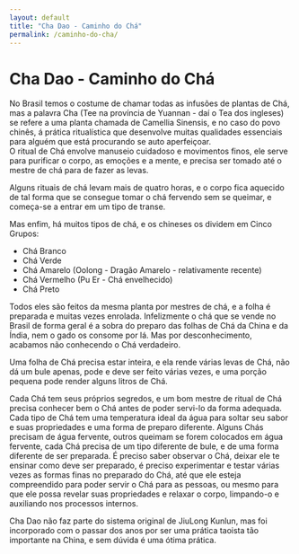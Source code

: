 ```yaml
---
layout: default
title: "Cha Dao - Caminho do Chá"
permalink: /caminho-do-cha/
---
```


# Cha Dao -  Caminho do Chá
 
No Brasil temos o costume de chamar todas as infusões de plantas de Chá, mas a palavra Cha (Tee na província de Yuannan - daí o Tea dos ingleses) se refere a uma planta chamada de Camellia Sinensis, e no caso do povo chinês, á prática ritualística que desenvolve muitas qualidades essenciais para alguém que está procurando se auto aperfeiçoar.  
O ritual de Chá envolve manuseio cuidadoso e movimentos finos, ele serve para purificar o corpo, as emoções e a mente, e precisa ser tomado até o mestre de chá para de fazer as levas.  

 
Alguns rituais de chá levam mais de quatro horas, e o corpo fica aquecido de tal forma que se consegue tomar o chá fervendo sem se queimar, e começa-se a entrar em um tipo de transe.  

 
Mas enfim, há muitos tipos de chá, e os chineses os dividem em Cinco Grupos:  

 
- Chá Branco
- Chá Verde
- Chá Amarelo (Oolong - Dragão Amarelo - relativamente recente)
- Chá Vermelho (Pu Er - Chá envelhecido)
- Chá Preto  

 
Todos eles são feitos da mesma planta por mestres de chá, e a folha é preparada e muitas vezes enrolada. Infelizmente o chá que se vende no Brasil de forma geral é a sobra do preparo das folhas de Chá da China e da Índia, nem o gado os consome por lá. Mas por desconhecimento, acabamos não conhecendo o Chá verdadeiro.  

 
Uma folha de Chá precisa estar inteira, e ela rende várias levas de Chá, não dá um bule apenas, pode e deve ser feito várias vezes, e uma porção pequena pode render alguns litros de Chá.  

 
Cada Chá tem seus próprios segredos, e um bom mestre de ritual de Chá precisa conhecer bem o Chá antes de poder servi-lo da forma adequada. Cada tipo de Chá tem uma temperatura ideal da água para soltar seu sabor e suas propriedades e uma forma de preparo diferente. Alguns Chás precisam de água fervente, outros queimam se forem colocados em água fervente, cada Chá precisa de um tipo diferente de bule, e de uma forma diferente de ser preparada. É preciso saber observar o Chá, deixar ele te ensinar como deve ser preparado, é preciso experimentar e testar várias vezes as formas finas no preparado do Chá, até que ele esteja compreendido para poder servir o Chá para as pessoas, ou mesmo para que ele possa revelar suas propriedades e relaxar o corpo, limpando-o e auxiliando nos processos internos.  

 
Cha Dao não faz parte do sistema original de JiuLong Kunlun, mas foi incorporado com o passar dos anos por ser uma prática taoista tão importante na China, e sem dúvida é uma ótima prática.